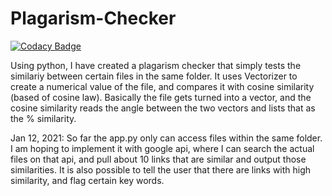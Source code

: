 # Plagarism-Checker

[![Codacy Badge](https://api.codacy.com/project/badge/Grade/3512966900d04d85952cc2b0fe33ce3e)](https://app.codacy.com/gh/tkoppop/Plagarism-Checker?utm_source=github.com&utm_medium=referral&utm_content=tkoppop/Plagarism-Checker&utm_campaign=Badge_Grade_Settings)

Using python, I have created a plagarism checker that simply tests the similariy between certain files in the same folder. It uses Vectorizer to create a numerical value of the file, and compares it with cosine similarity (based of cosine law). Basically the file gets turned into a vector, and the cosine similarity reads the angle between the two vectors and lists that as the % similarity. 

Jan 12, 2021:
  So far the app.py only can access files within the same folder. I am hoping to implement it with google api, where I can search the actual files on that api, and pull about 10 links that are similar and output those similarities. It is also possible to tell the user that there are links with high similarity, and flag certain key words.
